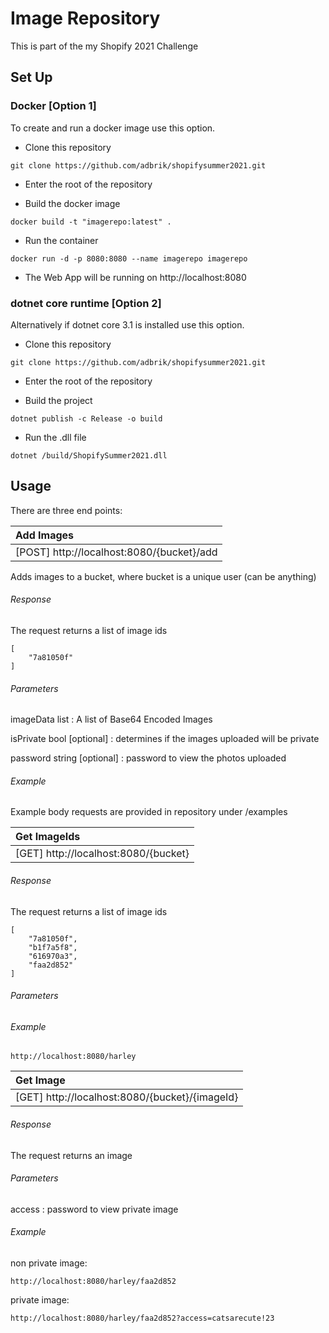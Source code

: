 # Image Repository 

This is part of the my Shopify 2021 Challenge

## Set Up

### Docker [Option 1]

To create and run a docker image use this option.

* Clone this repository

```git clone https://github.com/adbrik/shopifysummer2021.git```

* Enter the root of the repository

* Build the docker image

```docker build -t "imagerepo:latest" .```

* Run the container

```docker run -d -p 8080:8080 --name imagerepo imagerepo```

* The Web App will be running on http://localhost:8080

### dotnet core runtime [Option 2]

Alternatively if dotnet core 3.1 is installed use this option.

* Clone this repository

```git clone https://github.com/adbrik/shopifysummer2021.git```

* Enter the root of the repository

* Build the project

```dotnet publish -c Release -o build```

* Run the .dll file

```dotnet /build/ShopifySummer2021.dll```

## Usage

There  are three end points:

|    Add Images |
| :------------------|
| [POST] http://localhost:8080/{bucket}/add     |

Adds images to a bucket, where bucket is a unique user (can be anything)

###### Response

The request returns a list of image ids
```
[
    "7a81050f"
]
```

###### Parameters

imageData list : A list of Base64 Encoded Images

isPrivate bool [optional] : determines if the images uploaded will be private

password string [optional] : password to view the photos uploaded

###### Example

Example body requests are provided in repository under /examples

|    Get ImageIds  |
| :------------------|
| [GET] http://localhost:8080/{bucket}     |

###### Response

The request returns a list of image ids
```
[
    "7a81050f",
    "b1f7a5f8",
    "616970a3",
    "faa2d852"
]
```

###### Parameters

###### Example

```http://localhost:8080/harley```

|    Get Image  |
| :------------------|
| [GET] http://localhost:8080/{bucket}/{imageId}     |

###### Response

The request returns an image

###### Parameters

access : password to view private image

###### Example

non private image:

```http://localhost:8080/harley/faa2d852```

private image:

```http://localhost:8080/harley/faa2d852?access=catsarecute!23```